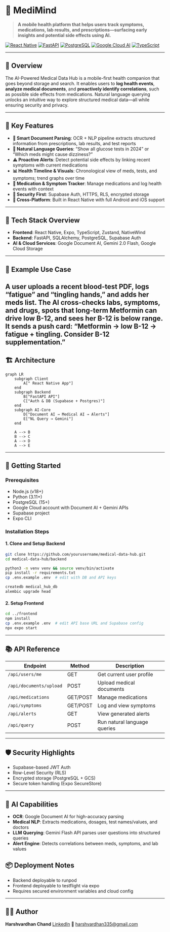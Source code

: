 # 🏥 MediMind

> **A  mobile health platform that helps users track symptoms, medications, lab results, and prescriptions—surfacing early insights and potential side effects using AI.**

[![React Native](https://img.shields.io/badge/React%20Native-0.79.2-61DAFB?style=flat\&logo=react)](https://reactnative.dev/)
[![FastAPI](https://img.shields.io/badge/FastAPI-0.104.0-009688?style=flat\&logo=fastapi)](https://fastapi.tiangolo.com/)
[![PostgreSQL](https://img.shields.io/badge/PostgreSQL-15.0-336791?style=flat\&logo=postgresql)](https://postgresql.org/)
[![Google Cloud AI](https://img.shields.io/badge/Google%20Cloud%20AI-4285F4?style=flat\&logo=googlecloud)](https://cloud.google.com/ai)
[![TypeScript](https://img.shields.io/badge/TypeScript-5.3.3-3178C6?style=flat\&logo=typescript)](https://typescriptlang.org/)

---

## 📱 Overview

The AI-Powered Medical Data Hub is a mobile-first health companion that goes beyond storage and search. It enables users to **log health events**, **analyze medical documents**, and **proactively identify correlations**, such as possible side effects from medications. Natural language querying unlocks an intuitive way to explore structured medical data—all while ensuring security and privacy.

---

## 🔑 Key Features

* **📄 Smart Document Parsing**: OCR + NLP pipeline extracts structured information from prescriptions, lab results, and test reports
* **💬 Natural Language Queries**: “Show all glucose tests in 2024” or “Which meds might cause dizziness?”
* **⚠️ Proactive Alerts**: Detect potential side effects by linking recent symptoms with current medications
* **📊 Health Timeline & Visuals**: Chronological view of meds, tests, and symptoms; trend graphs over time
* **💊 Medication & Symptom Tracker**: Manage medications and log health events with context
* **🔐 Security First**: Supabase Auth, HTTPS, RLS, encrypted storage
* **📲 Cross-Platform**: Built in React Native with full Android and iOS support

---

## 🧰 Tech Stack Overview

* **Frontend**: React Native, Expo, TypeScript, Zustand, NativeWind
* **Backend**: FastAPI, SQLAlchemy, PostgreSQL, Supabase Auth
* **AI & Cloud Services**: Google Document AI, Gemini 2.0 Flash, Google Cloud Storage

---

## 🧪 Example Use Case

A user  uploads a recent blood-test PDF, logs “fatigue” and “tingling hands,” and adds her meds list.
The AI cross-checks labs, symptoms, and drugs, spots that long-term Metformin can drive low B-12, and sees her B-12 is below range.
It sends a push card: “Metformin → low B-12 → fatigue + tingling. Consider B-12 supplementation.”
---

## 🏗️ Architecture

```mermaid
graph LR
    subgraph Client
        A[" React Native App"]
    end
    subgraph Backend
        B["FastAPI API"]
        C["Auth & DB (Supabase + Postgres)"]
    end
    subgraph AI-Core
        D["Document AI → Medical AI → Alerts"]
        E["NL Query → Gemini"]
    end

    A --> B
    B --> C
    A --> D
    A --> E

```

---

## 🚀 Getting Started

### Prerequisites

* Node.js (v18+)
* Python (3.11+)
* PostgreSQL (15+)
* Google Cloud account with Document AI + Gemini APIs
* Supabase project
* Expo CLI

### Installation Steps

#### 1. Clone and Setup Backend

```bash
git clone https://github.com/yourusername/medical-data-hub.git
cd medical-data-hub/backend

python3 -m venv venv && source venv/bin/activate
pip install -r requirements.txt
cp .env.example .env  # edit with DB and API keys

createdb medical_hub_db
alembic upgrade head
```

#### 2. Setup Frontend

```bash
cd ../frontend
npm install
cp .env.example .env  # edit API base URL and Supabase config
npx expo start
```

---

## 📚 API Reference

| Endpoint                | Method   | Description                  |
| ----------------------- | -------- | ---------------------------- |
| `/api/users/me`         | GET      | Get current user profile     |
| `/api/documents/upload` | POST     | Upload medical documents     |
| `/api/medications`      | GET/POST | Manage medications           |
| `/api/symptoms`         | GET/POST | Log and view symptoms        |
| `/api/alerts`           | GET      | View generated alerts        |
| `/api/query`            | POST     | Run natural language queries |

---

## 🛡️ Security Highlights

* Supabase-based JWT Auth
* Row-Level Security (RLS)
* Encrypted storage (PostgreSQL + GCS)
* Secure token handling (Expo SecureStore)


---

## 🧠 AI Capabilities

* **OCR**: Google Document AI for high-accuracy parsing
* **Medical NLP**: Extracts medications, dosages, test names/values, and doctors
* **LLM Querying**: Gemini Flash API parses user questions into structured queries
* **Alert Engine**: Detects correlations between meds, symptoms, and lab values


## 📦 Deployment Notes

* Backend deployable to runpod
* Frontend deployable to testflight via expo 
* Requires secured environment variables and cloud config

---

## 👨‍💻 Author

**Harshvardhan Chand**
[LinkedIn](https://www.linkedin.com/in/harshvardhan-chand/)
📧 [harshvardhan335@gmail.com](mailto:harshvardhan335@gmail.com)



